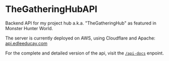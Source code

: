 # TheGatheringHubAPI
Backend API for my project hub a.k.a. "TheGatheringHub" as featured in Monster Hunter World.

The server is currently deployed on AWS, using Cloudflare and Apache: [api.edleeducay.com](https://api.edleeducay.com)

For the complete and detailed version of the api, visit the [`/api-docs`](https://api.edleeducay.com/api-docs/) enpoint. 
